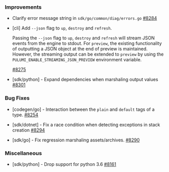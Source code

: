 ### Improvements

 - Clarify error message string in `sdk/go/common/diag/errors.go`
   [#8284](https://github.com/pulumi/pulumi/pull/8284)

- [cli] Add `--json` flag to `up`, `destroy` and `refresh`.

  Passing the `--json` flag to `up`, `destroy` and `refresh` will stream JSON events from the engine to stdout.
  For `preview`, the existing functionality of outputting a JSON object at the end of preview is maintained.
  However, the streaming output can be extended to `preview` by using the `PULUMI_ENABLE_STREAMING_JSON_PREVIEW` environment variable.

  [#8275](https://github.com/pulumi/pulumi/pull/8275)
  
- [sdk/python] - Expand dependencies when marshaling output values
  [#8301](https://github.com/pulumi/pulumi/pull/8301)

### Bug Fixes

- [codegen/go] - Interaction between the `plain` and `default` tags of a type. 
  [#8254](https://github.com/pulumi/pulumi/pull/8254)

- [sdk/dotnet] - Fix a race condition when detecting exceptions in stack creation
  [#8294](https://github.com/pulumi/pulumi/pull/8294)

- [sdk/go] - Fix regression marshaling assets/archives.
  [#8290](https://github.com/pulumi/pulumi/pull/8290)

### Miscellaneous

- [sdk/python] - Drop support for python 3.6
  [#8161](https://github.com/pulumi/pulumi/pull/8161)
